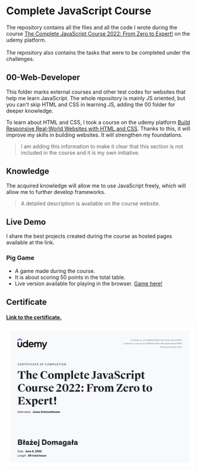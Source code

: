 # Complete JavaScript Course

The repository contains all the files and all the code I wrote during the course [The Complete JavaScript Course 2022: From Zero to Expert!](https://www.udemy.com/course/the-complete-javascript-course) on the udemy platform.
<br><br>The repository also contains the tasks that were to be completed under the challenges.

## 00-Web-Developer
This folder marks external courses and other test codes for websites that help me learn JavaScript. The whole repository is mainly JS oriented, but you can't skip HTML and CSS in learning JS, adding the 00 folder for deeper knowledge.

To learn about HTML and CSS, I took a course on the udemy platform [Build Responsive Real-World Websites with HTML and CSS](https://www.udemy.com/course/design-and-develop-a-killer-website-with-html5-and-css3/). Thanks to this, it will improve my skills in building websites. It will strengthen my foundations.

> I am adding this information to make it clear that this section is not included in the course and it is my own initiative.

## Knowledge
The acquired knowledge will allow me to use JavaScript freely, which will allow me to further develop frameworks.
> A detailed description is available on the course website.

## Live Demo
I share the best projects created during the course as hosted pages available at the link.
### Pig Game
* A game made during the course. 
* It is about scoring 50 points in the total table.
* Live version available for playing in the browser. [Game here!](https://petitoff-dice-game.netlify.app/)

## Certificate
#### [Link to the certificate.]( https://www.udemy.com/certificate/UC-b8260ea4-220e-4fad-9de8-ee2ea17af534/)
![UC-b8260ea4-220e-4fad-9de8-ee2ea17af534.jpg](Y5za1v6vK-UC-b8260ea4-220e-4fad-9de8-ee2ea17af534.jpg)
